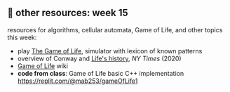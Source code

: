 ## 🤖 other resources: week 15

resources for algorithms, cellular automata, Game of Life, and other topics this week:
- play [The Game of Life](https://playgameoflife.com), simulator with lexicon of known patterns
- overview of Conway and [Life's history](https://www.nytimes.com/2020/12/28/science/math-conway-game-of-life.html), _NY Times_ (2020)
- [Game of Life](https://conwaylife.com/wiki/) wiki
- **code from class**: Game of Life basic C++ implementation https://replit.com/@mab253/gameOfLife1
